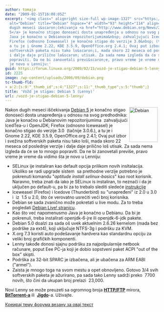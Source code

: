 ```yaml
---
author: tomaja
date: "2009-02-15T16:08:05Z"
excerpt: '<img class=" alignright size-full wp-image-1327" src="https://linuxo.org/wp-content/uploads/2006/09/debian.png"
  alt="Debian" title="Debian" hspace="4" width="93" height="114" align="right" />Nakon
  dugih meseci i&scaron;čekivanja <a href="http://www.debian.org/News/2009/20090214">Debian
  5</a> je konačno stigao donoseći dosta unapređenja u odnosu na svog predhodnika:
  Java je konačno u Debianovim repozitorijumima&nbsp; zahvaljujući IcedTea-u i OpenJDK;
  Firefox (odnosno Iceweasel) je konačno stigao do verzije 3.0&nbsp; (tačnije 3.0.6.),
  a tu je i Gnome 2.22, KDE 3.5.9, OpenOffice.org 2.4.1; Ovaj put izbor i svežina
  softverskih paketa nisu tako lo&scaron;i, mada skoro 22 meseca od poslednje verzije
  i dalje daje prilično lo&scaron; utisak. Za sada nema izgleda da će se to mnogo
  popraviti. Da ne bi zanovetali previ&scaron;e, pravo vreme je vreme da vidimo &scaron;ta
  je novo u Lenniju:'
guid: https://forum.linuxo.org/2009/02/15/vozd-je-stigao-debian-5-lenny/
id: 2225
image: /wp-content/uploads/2006/09/debian.png
tc-thumb-fld:
- a:2:{s:9:"_thumb_id";s:4:"1327";s:11:"_thumb_type";s:5:"thumb";}
title: 'Vožd je stigao: Debian 5 (Lenny)'
url: /vozd-je-stigao-debian-5-lenny/
---
```

<img class=" alignright size-full wp-image-1327" src="https://linuxo.org/wp-content/uploads/2006/09/debian.png" alt="Debian" title="Debian" hspace="4" width="93" height="114" align="right" />Nakon dugih meseci i&scaron;čekivanja [Debian 5](http://www.debian.org/News/2009/20090214) je konačno stigao donoseći dosta unapređenja u odnosu na svog predhodnika: Java je konačno u Debianovim repozitorijumima&nbsp; zahvaljujući IcedTea-u i OpenJDK; Firefox (odnosno Iceweasel) je konačno stigao do verzije 3.0&nbsp; (tačnije 3.0.6.), a tu je i Gnome 2.22, KDE 3.5.9, OpenOffice.org 2.4.1; Ovaj put izbor i svežina softverskih paketa nisu tako lo&scaron;i, mada skoro 22 meseca od poslednje verzije i dalje daje prilično lo&scaron; utisak. Za sada nema izgleda da će se to mnogo popraviti. Da ne bi zanovetali previ&scaron;e, pravo vreme je vreme da vidimo &scaron;ta je novo u Lenniju:<!--break-->

  * SELinux ije instaliran kao default opcija prilikom novih insltalacija. Ukoliko se radi upgrade sistem&nbsp; sa prethodne verzije potrebno je pokrenuti komandu "_aptitude install selinux-basics_" kao root korisnik. Naravno, treba znati da iako je SELinux is instaliran, to neznači i da je uključen po default-u, pa bi za to trebalo slediti sledeće [instrukcije](http://wiki.debian.org/SELinux/Setup)
  * Iceweasel (Firefox) i Icedove (Thunderbird) su "unapređeni" iz 2.0 u 3.0 i&nbsp; iz&nbsp; 1.5 u 2.0, &scaron;to će verovatno usrećiti veći broj korisnika.
  * Debian se sada zvanično može pokretati u live modu. Za to treba pogledati [Debian Live! stranicu](http://debian-live.alioth.debian.org/).
  * Kao &scaron;to već napomenusmo Java je konačno u Debianu. Da bi je pokrenuli, treba instalirati openjdk-6-jre ili openjdk-6-jdk pakete.
  * Debian 5.0 doalzi za sada o&scaron; uvek aktuelnim 2.6.26 kernelom (mada bez podr&scaron;ke za ext4), koji uključuje NTFS-3g i podr&scaron;ku za KVM.
  * X.org 7.3 koristi auto pode&scaron;avanje hardvera kao standardnu opciju za veliki broj grafičkih komponenti.
  * Lenny takođe donosi sjajnu podr&scaron;ku za najpolpularnije netbook računare, poput Eee PC-ja koji je dobio sopstveni paket ACPI "out of the box" skipti.
  * Podr&scaron;ka za 32-bit SPARC je izbačena, ali je ubačena za ARM EABI ("armel").
  * Zaista je mnogo toga na svom mestu a opet obnovljeno. Gotovo 3/4 svih softverskih paketa je ažurirano, pa sada tako Lenny sadrži preko&nbsp; 7700 novih, &scaron;to čini da ukupan broj prelazi&nbsp; 23,000.

Novi Lenny se može preuzeti sa ogromnog broja **[HTTP/FTP](http://www.debian.org/CD/http-ftp/)** mirora, **[BitTorrent-a](http://www.debian.org/CD/torrent-cd/)** ili&nbsp; **[Jigdo](http://www.debian.org/CD/jigdo-cd/)**-a. Uživajte. 

[Креирај тему форума везану за овај текст](https://linuxo.org/nova-tema-na-forumu/?se_pid=2225)